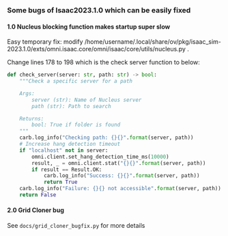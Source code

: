 ### Some bugs of Isaac2023.1.0 which can be easily fixed

#### 1.0 Nucleus blocking function makes startup super slow
Easy temporary fix: modify /home/username/.local/share/ov/pkg/isaac_sim-2023.1.0/exts/omni.isaac.core/omni/isaac/core/utils/nucleus.py .

Change lines 178 to 198 which is the check server function to below:
```python
def check_server(server: str, path: str) -> bool:
    """Check a specific server for a path

    Args:
        server (str): Name of Nucleus server
        path (str): Path to search

    Returns:
        bool: True if folder is found
    """
    carb.log_info("Checking path: {}{}".format(server, path))
    # Increase hang detection timeout
    if "localhost" not in server:
        omni.client.set_hang_detection_time_ms(10000)
        result, _ = omni.client.stat("{}{}".format(server, path))
        if result == Result.OK:
            carb.log_info("Success: {}{}".format(server, path))
            return True
    carb.log_info("Failure: {}{} not accessible".format(server, path))
    return False
```

#### 2.0 Grid Cloner bug
See `docs/grid_cloner_bugfix.py` for more details